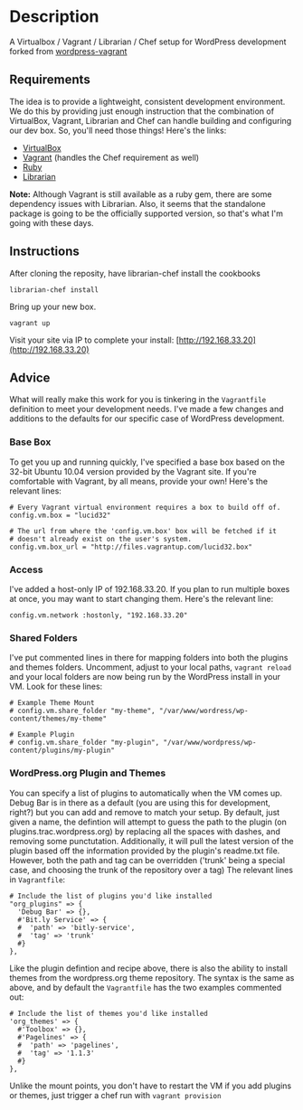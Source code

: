 Description
===========

A Virtualbox / Vagrant / Librarian / Chef setup for WordPress development forked from [wordpress-vagrant](https://github.com/lewg/wordpress-vagrant)


Requirements
------------
The idea is to provide a lightweight, consistent development environment. We do this by providing just enough instruction that the combination of VirtualBox, Vagrant, Librarian and Chef can handle building and configuring our dev box. So, you'll need those things! Here's the links:

* [VirtualBox](https://www.virtualbox.org/)
* [Vagrant](http://vagrantup.com) (handles the Chef requirement as well)
* [Ruby](http://www.ruby-lang.org/en/)
* [Librarian](https://github.com/applicationsonline/librarian)

**Note:** Although Vagrant is still available as a ruby gem, there are some dependency issues with Librarian. Also, it seems that the standalone package is going to be the officially supported version, so that's what I'm going with these days.

Instructions
------------

After cloning the reposity, have librarian-chef install the cookbooks

	librarian-chef install

Bring up your new box.

	vagrant up

Visit your site via IP to complete your install: [http://192.168.33.20](http://192.168.33.20)


Advice
------

What will really make this work for you is tinkering in the `Vagrantfile` definition to meet your development needs. I've made a few changes and additions to the defaults for our specific case of WordPress development.

### Base Box

To get you up and running quickly, I've specified a base box based on the 32-bit Ubuntu 10.04 version provided by the Vagrant site. If you're comfortable with Vagrant, by all means, provide your own! Here's the relevant lines:

	# Every Vagrant virtual environment requires a box to build off of.
	config.vm.box = "lucid32"

	# The url from where the 'config.vm.box' box will be fetched if it
	# doesn't already exist on the user's system.
	config.vm.box_url = "http://files.vagrantup.com/lucid32.box"

### Access

I've added a host-only IP of 192.168.33.20. If you plan to run multiple boxes at once, you may want to start changing them. Here's the relevant line:

	config.vm.network :hostonly, "192.168.33.20"

### Shared Folders

I've put commented lines in there for mapping folders into both the plugins and themes folders. Uncomment, adjust to your local paths, `vagrant reload` and your local folders are now being run by the WordPress install in your VM. Look for these lines:

    # Example Theme Mount
  	# config.vm.share_folder "my-theme", "/var/www/wordress/wp-content/themes/my-theme"

  	# Example Plugin
  	# config.vm.share_folder "my-plugin", "/var/www/wordpress/wp-content/plugins/my-plugin"


### WordPress.org Plugin and Themes

You can specify a list of plugins to automatically when the VM comes up. Debug Bar is in there as a default (you are using this for development, right?) but you can add and remove to match your setup. By default, just given a name, the defintion will attempt to guess the path to the plugin (on plugins.trac.wordpress.org) by replacing all the spaces with dashes, and removing some punctutation. Additionally, it will pull the latest version of the plugin based off the information provided by the plugin's readme.txt file. However, both the path and tag can be overridden ('trunk' being a special case, and choosing the trunk of the repository over a tag) The relevant lines in `Vagrantfile`:

    # Include the list of plugins you'd like installed
    "org_plugins" => {
      'Debug Bar' => {},
      #'Bit.ly Service' => {
      #  'path' => 'bitly-service',
      #  'tag' => 'trunk'
      #}
    },

Like the plugin defintion and recipe above, there is also the ability to install themes from the wordpress.org theme repository. The syntax is the same as above, and by default the `Vagrantfile` has the two examples commented out:

    # Include the list of themes you'd like installed
    'org_themes' => {
      #'Toolbox' => {},
      #'Pagelines' => {
      #  'path' => 'pagelines',
      #  'tag' => '1.1.3'
      #}
    },

Unlike the mount points, you don't have to restart the VM if you add plugins or themes, just trigger a chef run with `vagrant provision`
